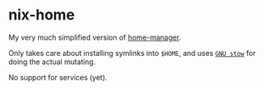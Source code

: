 # nix-home

My very much simplified version of [home-manager](https://github.com/nix-community/home-manager/).

Only takes care about installing symlinks into `$HOME`, and uses [`GNU stow`](https://www.gnu.org/software/stow/) for doing the actual mutating.

No support for services (yet).

